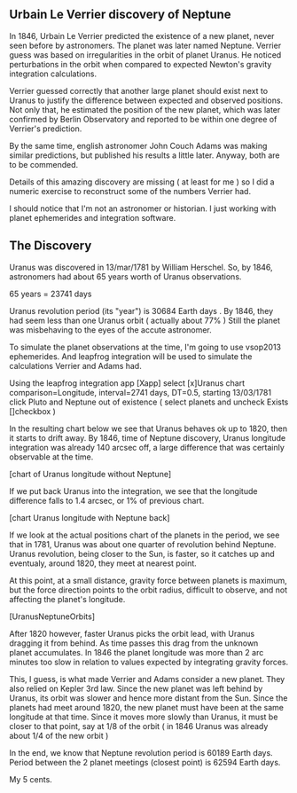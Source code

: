 ## Urbain Le Verrier discovery of Neptune

In 1846, Urbain Le Verrier predicted the existence of a new planet,
never seen before by astronomers. The planet was later named Neptune.
Verrier guess was based on irregularities in the orbit of planet Uranus.
He noticed perturbations in the orbit when compared 
to expected Newton's gravity integration calculations.  

Verrier guessed correctly that another large planet should exist
next to Uranus to justify the difference between expected and observed positions. 
Not only that, he estimated the position of the new planet, 
which was later confirmed by Berlin Observatory and reported to be 
within one degree of Verrier's prediction.

By the same time, english astronomer John Couch Adams was making
similar predictions, but published his results a little later.
Anyway, both are to be commended.

Details of this amazing discovery are missing ( at least for me )
so I did a numeric exercise to reconstruct some of the 
numbers Verrier had.

I should notice that I'm not an astronomer or historian.
I just working with planet ephemerides and integration software.

## The Discovery

Uranus was discovered in 13/mar/1781 by William Herschel.
So, by 1846, astronomers had about 65 years worth of Uranus observations.

65 years = 23741 days

Uranus revolution period (its "year") is 30684 Earth days .
By 1846, they had seem less than one Uranus orbit ( actually about 77% ) 
Still the planet was misbehaving to the eyes of the accute astronomer.

To simulate the planet observations at the time, I'm going to use
vsop2013 ephemerides. And leapfrog integration will be used
to simulate the calculations Verrier and Adams had.

Using the leapfrog integration app [Xapp] select 
  [x]Uranus chart
  comparison=Longitude, interval=2741 days, DT=0.5, starting 13/03/1781 
  click Pluto and Neptune out of existence ( select planets and uncheck Exists []checkbox )

In the resulting chart below we see that Uranus behaves ok up to 1820, 
then it starts to drift away. By 1846, time of Neptune discovery, 
Uranus longitude integration was already 140 arcsec off,
a large difference that was certainly observable at the time.

[chart of Uranus longitude without Neptune]

If we put back Uranus into the integration, we see that the 
longitude difference falls to 1.4 arcsec, or 1% of previous chart.

[chart Uranus longitude with Neptune back]

If we look at the actual positions chart of the planets in the period,
we see that in 1781, Uranus was about one quarter of revolution
behind Neptune.  Uranus revolution, being closer to the Sun,
is faster, so it catches up and eventualy, around 1820, 
they meet at nearest point.   

At this point, at a small distance, gravity force between planets 
is maximum, but the force direction points to the orbit radius,
difficult to observe, and not affecting the planet's longitude. 

[UranusNeptuneOrbits]

After 1820 however, faster Uranus picks the orbit lead, with Uranus 
dragging it from behind. As time passes this drag from the unknown   
planet accumulates.  In 1846 the planet longitude was more than 
2 arc minutes too slow in relation to values expected by 
integrating gravity forces.

This, I guess, is what made Verrier and Adams consider a new planet.
They also relied on Kepler 3rd law. Since the new planet was 
left behind by Uranus, its orbit was slower and hence more distant
from the Sun.  Since the planets had meet around 1820, the new planet 
must have been at the same longitude at that time. Since it moves more slowly 
than Uranus, it must be closer to that point, say at 1/8 of the orbit 
( in 1846 Uranus was already about 1/4 of the new orbit )

In the end, we know that Neptune revolution period is 60189 Earth days.
Period between the 2 planet meetings (closest point) is 62594 Earth days.

My 5 cents.
